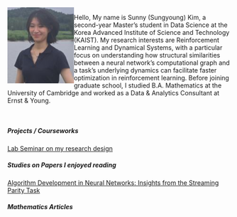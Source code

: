<img align="left" src="./homepage_photo.JPG" width="150" />

Hello, My name is Sunny (Sungyoung) Kim, a second-year Master’s student in Data Science at the Korea Advanced Institute of Science and Technology (KAIST). 
My research interests are Reinforcement Learning and Dynamical Systems, with a particular focus on understanding how structural similarities between a neural network’s computational graph and a task’s underlying dynamics can facilitate faster optimization in reinforcement learning. 
Before joining graduate school, I studied B.A. Mathematics at the University of Cambridge and worked as a Data & Analytics Consultant at Ernst & Young.

<br clear="left"/>

##### Projects / Courseworks
<a href="./paperstudies/JournalClub_0825.pptx" target="_blank" rel="noopener noreferrer"> Lab Seminar on my research design</a>

##### Studies on Papers I enjoyed reading
<a href="./paperstudies/JournalClub_0825.pptx" target="_blank" rel="noopener noreferrer">Algorithm Development in Neural Networks: Insights from the Streaming Parity Task</a>

##### Mathematics Articles







